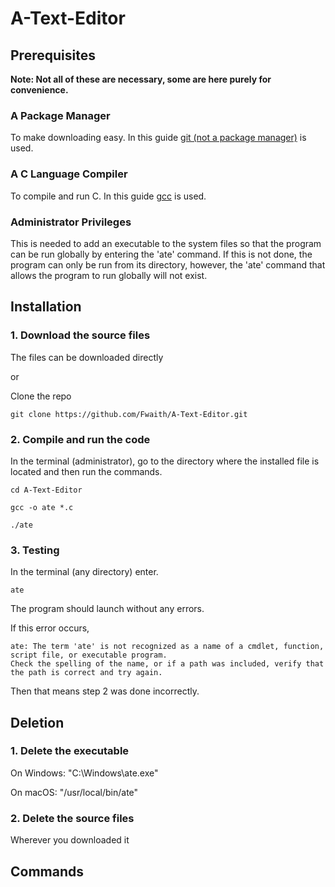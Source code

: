 # A-Text-Editor

## Prerequisites
**Note: Not all of these are necessary, some are here purely for convenience.**
### A Package Manager
To make downloading easy. In this guide [git (not a package manager)](https://github.com/git-guides/install-git) is used.
### A C Language Compiler
To compile and run C. In this guide [gcc](https://gcc.gnu.org/install/) is used.
### Administrator Privileges
This is needed to add an executable to the system files so that the program can be run globally by entering the 'ate' command. If this is not done, the program can only be run from its directory, however, the 'ate' command that allows the program to run globally will not exist.

## Installation
### 1. Download the source files
The files can be downloaded directly

or

Clone the repo
```
git clone https://github.com/Fwaith/A-Text-Editor.git
```
### 2. Compile and run the code
In the terminal (administrator), go to the directory where the installed file is located and then run the commands.
```
cd A-Text-Editor
```
```
gcc -o ate *.c
```
```
./ate
```
### 3. Testing
In the terminal (any directory) enter.
```
ate
```
The program should launch without any errors.

If this error occurs,

```
ate: The term 'ate' is not recognized as a name of a cmdlet, function, script file, or executable program.
Check the spelling of the name, or if a path was included, verify that the path is correct and try again.
```

Then that means step 2 was done incorrectly.

## Deletion

### 1. Delete the executable
On Windows: "C:\\Windows\\ate.exe"

On macOS: "/usr/local/bin/ate"
### 2. Delete the source files
Wherever you downloaded it

## Commands
